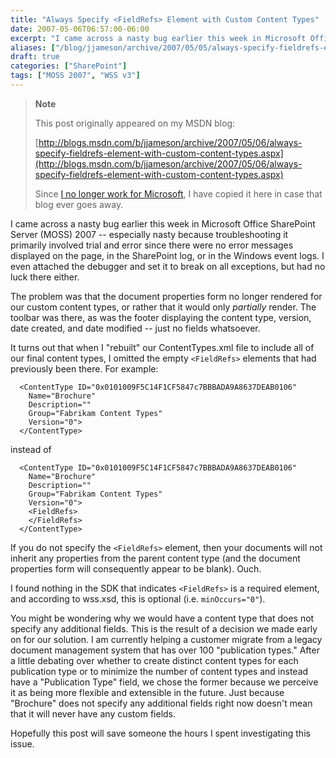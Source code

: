 ```yaml
---
title: "Always Specify <FieldRefs> Element with Custom Content Types"
date: 2007-05-06T06:57:00-06:00
excerpt: "I came across a nasty bug earlier this week in Microsoft Office SharePoint Server (MOSS) 2007 -- especially nasty because troubleshooting it primarily involved trial and error since there were no error messages displayed on the page, in the SharePoint..."
aliases: ["/blog/jjameson/archive/2007/05/05/always-specify-fieldrefs-element-with-custom-content-types.aspx", "/blog/jjameson/archive/2007/05/06/always-specify-fieldrefs-element-with-custom-content-types.aspx"]
draft: true
categories: ["SharePoint"]
tags: ["MOSS 2007", "WSS v3"]
---
```


> **Note**
>
> This post originally appeared on my MSDN blog:
>
> [http://blogs.msdn.com/b/jjameson/archive/2007/05/06/always-specify-fieldrefs-element-with-custom-content-types.aspx](http://blogs.msdn.com/b/jjameson/archive/2007/05/06/always-specify-fieldrefs-element-with-custom-content-types.aspx)
>
> Since
> [I no longer work for Microsoft](/blog/jjameson/2011/09/02/last-day-with-microsoft),
> I have copied it here in case that blog ever goes away.

I came across a nasty bug earlier this week in Microsoft Office SharePoint
Server (MOSS) 2007 -- especially nasty because troubleshooting it primarily
involved trial and error since there were no error messages displayed on the
page, in the SharePoint log, or in the Windows event logs. I even attached the
debugger and set it to break on all exceptions, but had no luck there either.

The problem was that the document properties form no longer rendered for our
custom content types, or rather that it would only *partially* render. The
toolbar was there, as was the footer displaying the content type, version, date
created, and date modified -- just no fields whatsoever.

It turns out that when I "rebuilt" our ContentTypes.xml file to include all of
our final content types, I omitted the empty `<FieldRefs>` elements that had
previously been there. For example:

```
  <ContentType ID="0x0101009F5C14F1CF5847c7BBBADA9A8637DEAB0106"
    Name="Brochure"
    Description=""
    Group="Fabrikam Content Types"
    Version="0">
  </ContentType>
```

instead of

```
  <ContentType ID="0x0101009F5C14F1CF5847c7BBBADA9A8637DEAB0106"
    Name="Brochure"
    Description=""
    Group="Fabrikam Content Types"
    Version="0">
    <FieldRefs>
    </FieldRefs>
  </ContentType>
```

If you do not specify the `<FieldRefs>` element, then your documents will not
inherit any properties from the parent content type (and the document properties
form will consequently appear to be blank). Ouch.

I found nothing in the SDK that indicates `<FieldRefs>` is a required element,
and according to wss.xsd, this is optional (i.e. `minOccurs="0"`).

You might be wondering why we would have a content type that does not specify
any additional fields. This is the result of a decision we made early on for our
solution. I am currently helping a customer migrate from a legacy document
management system that has over 100 "publication types." After a little debating
over whether to create distinct content types for each publication type or to
minimize the number of content types and instead have a "Publication Type"
field, we chose the former because we perceive it as being more flexible and
extensible in the future. Just because "Brochure" does not specify any
additional fields right now doesn't mean that it will never have any custom
fields.

Hopefully this post will save someone the hours I spent investigating this
issue.


